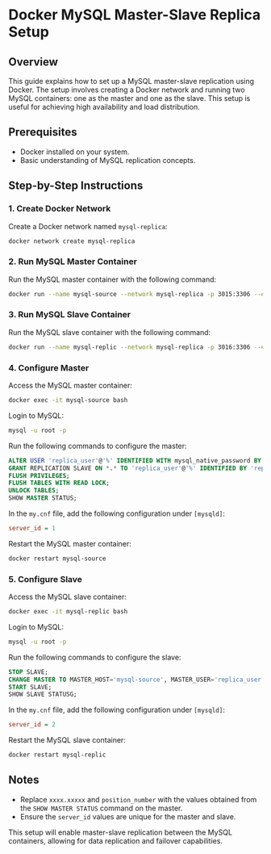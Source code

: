 # Docker MySQL Master-Slave Replica Setup

## Overview

This guide explains how to set up a MySQL master-slave replication using Docker. The setup involves creating a Docker network and running two MySQL containers: one as the master and one as the slave. This setup is useful for achieving high availability and load distribution.

## Prerequisites

- Docker installed on your system.
- Basic understanding of MySQL replication concepts.

## Step-by-Step Instructions

### 1. Create Docker Network

Create a Docker network named `mysql-replica`:

```bash
docker network create mysql-replica
```

### 2. Run MySQL Master Container

Run the MySQL master container with the following command:

```bash
docker run --name mysql-source --network mysql-replica -p 3015:3306 --env MYSQL_ROOT_PASSWORD=root --env MYSQL_DATABASE=radda --env MYSQL_USER=radda --env MYSQL_PASSWORD=radda --env MYSQLD_SAFE_ARGS="--plugin-load-add=mysql_native_password.so" -d mysql:8.3
```

### 3. Run MySQL Slave Container

Run the MySQL slave container with the following command:

```bash
docker run --name mysql-replic --network mysql-replica -p 3016:3306 --env MYSQL_ROOT_PASSWORD=root --env MYSQL_DATABASE=radda --env MYSQL_USER=radda --env MYSQL_PASSWORD=radda --env MYSQLD_SAFE_ARGS="--plugin-load-add=mysql_native_password.so" -d mysql:8.3
```

### 4. Configure Master

Access the MySQL master container:

```bash
docker exec -it mysql-source bash
```

Login to MySQL:

```bash
mysql -u root -p
```

Run the following commands to configure the master:

```sql
ALTER USER 'replica_user'@'%' IDENTIFIED WITH mysql_native_password BY 'replica_password';
GRANT REPLICATION SLAVE ON *.* TO 'replica_user'@'%' IDENTIFIED BY 'replica_password';
FLUSH PRIVILEGES;
FLUSH TABLES WITH READ LOCK;
UNLOCK TABLES;
SHOW MASTER STATUS;
```

In the `my.cnf` file, add the following configuration under `[mysqld]`:

```ini
server_id = 1
```

Restart the MySQL master container:

```bash
docker restart mysql-source
```

### 5. Configure Slave

Access the MySQL slave container:

```bash
docker exec -it mysql-replic bash
```

Login to MySQL:

```bash
mysql -u root -p
```

Run the following commands to configure the slave:

```sql
STOP SLAVE;
CHANGE MASTER TO MASTER_HOST='mysql-source', MASTER_USER='replica_user', MASTER_PASSWORD='replica_password', MASTER_LOG_FILE='xxxx.xxxxx', MASTER_LOG_POS=position_number;
START SLAVE;
SHOW SLAVE STATUSG;
```

In the `my.cnf` file, add the following configuration under `[mysqld]`:

```ini
server_id = 2
```

Restart the MySQL slave container:

```bash
docker restart mysql-replic
```

## Notes

- Replace `xxxx.xxxxx` and `position_number` with the values obtained from the `SHOW MASTER STATUS` command on the master.
- Ensure the `server_id` values are unique for the master and slave.

This setup will enable master-slave replication between the MySQL containers, allowing for data replication and failover capabilities.
